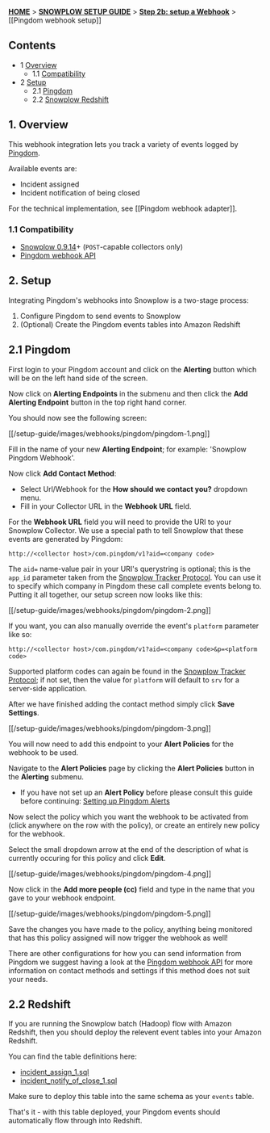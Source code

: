 <a name="top" />

[**HOME**](Home) > [**SNOWPLOW SETUP GUIDE**](Setting-up-Snowplow) > [**Step 2b: setup a Webhook**](Setting-up-a-webhook) > [[Pingdom webhook setup]]

## Contents

- 1 [Overview](#overview)
  - 1.1 [Compatibility](#compat)
- 2 [Setup](#setup)
  - 2.1 [Pingdom](#setup-pingdom)
  - 2.2 [Snowplow Redshift](#setup-redshift)

<a name="overview" />

## 1. Overview

This webhook integration lets you track a variety of events logged by [Pingdom][pingdom-website].

Available events are:

- Incident assigned
- Incident notification of being closed

For the technical implementation, see [[Pingdom webhook adapter]].

<a name="compat" />

### 1.1 Compatibility

* [Snowplow 0.9.14][snowplow-0.9.14]+ (`POST`-capable collectors only)
* [Pingdom webhook API][pingdom-webhooks]

<a name="setup" />

## 2. Setup

Integrating Pingdom's webhooks into Snowplow is a two-stage process:

1. Configure Pingdom to send events to Snowplow
2. (Optional) Create the Pingdom events tables into Amazon Redshift

<a name="setup-pingdom" />

## 2.1 Pingdom

First login to your Pingdom account and click on the **Alerting** button which will be on the left hand side of the screen.

Now click on **Alerting Endpoints** in the submenu and then click the **Add Alerting Endpoint** button in the top right hand corner.

You should now see the following screen:

[[/setup-guide/images/webhooks/pingdom/pingdom-1.png]]

Fill in the name of your new **Alerting Endpoint**; for example: 'Snowplow Pingdom Webhook'.

Now click **Add Contact Method**:
* Select Url/Webhook for the **How should we contact you?** dropdown menu.
* Fill in your Collector URL in the **Webhook URL** field.

For the **Webhook URL** field you will need to provide the URI to your Snowplow Collector.  We use a special path to tell Snowplow that these events are generated by Pingdom:

```
http://<collector host>/com.pingdom/v1?aid=<company code>
```

The `aid=` name-value pair in your URI's querystring is optional; this is the `app_id` parameter taken from the [Snowplow Tracker Protocol][tracker-protocol]. You can use it to specify which company in Pingdom these call complete events belong to. Putting it all together, our setup screen now looks like this:

[[/setup-guide/images/webhooks/pingdom/pingdom-2.png]]

If you want, you can also manually override the event's `platform` parameter like so:

```
http://<collector host>/com.pingdom/v1?aid=<company code>&p=<platform code>
```

Supported platform codes can again be found in the [Snowplow Tracker Protocol][tracker-protocol]; if not set, then the value for `platform` will default to `srv` for a server-side application.

After we have finished adding the contact method simply click **Save Settings**.

[[/setup-guide/images/webhooks/pingdom/pingdom-3.png]]

You will now need to add this endpoint to your **Alert Policies** for the webhook to be used.

Navigate to the **Alert Policies** page by clicking the **Alert Policies** button in the **Alerting** submenu.
* If you have not set up an **Alert Policy** before please consult this guide before continuing: [Setting up Pingdom Alerts][pingdom-alerts]

Now select the policy which you want the webhook to be activated from (click anywhere on the row with the policy), or create an entirely new policy for the webhook.

Select the small dropdown arrow at the end of the description of what is currently occuring for this policy and click **Edit**.

[[/setup-guide/images/webhooks/pingdom/pingdom-4.png]]

Now click in the **Add more people (cc)** field and type in the name that you gave to your webhook endpoint.

[[/setup-guide/images/webhooks/pingdom/pingdom-5.png]]

Save the changes you have made to the policy, anything being monitored that has this policy assigned will now trigger the webhook as well!

There are other configurations for how you can send information from Pingdom we suggest having a look at the [Pingdom webhook API][pingdom-webhooks] for more information on contact methods and settings if this method does not suit your needs.

<a name="setup-redshift" />

## 2.2 Redshift

If you are running the Snowplow batch (Hadoop) flow with Amazon Redshift, then you should deploy the relevent event tables into your Amazon Redshift.

You can find the table definitions here:

* [incident_assign_1.sql][assign]
* [incident_notify_of_close_1.sql][close]

Make sure to deploy this table into the same schema as your `events` table.

That's it - with this table deployed, your Pingdom events should automatically flow through into Redshift.

[pingdom-website]: https://www.pingdom.com/
[pingdom-webhooks]: https://support.pingdom.com/Knowledgebase/Article/View/94/0/users-and-alerting-end-points
[pingdom-alerts]: https://support.pingdom.com/Knowledgebase/Article/View/95/28/setting-up-alerts
[snowplow-0.9.14]: https://github.com/snowplow/snowplow/releases/tag/0.9.14
[tracker-protocol]: https://github.com/snowplow/snowplow/wiki/snowplow-tracker-protocol#1-common-parameters-platform-and-event-independent

[assign]: https://github.com/snowplow/snowplow/tree/master/4-storage/redshift-storage/sql/com.pingdom/incident_assign_1.sql
[close]: https://github.com/snowplow/snowplow/tree/master/4-storage/redshift-storage/sql/com.pingdom/incident_notify_of_close_1.sql

